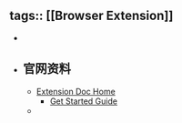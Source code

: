tags:: [[Browser Extension]]
---

-
- ## 官网资料
	- [Extension Doc Home](https://developer.chrome.com/docs/extensions/)
		- [Get Started Guide](https://developer.chrome.com/docs/extensions/mv3/getstarted/)
	-